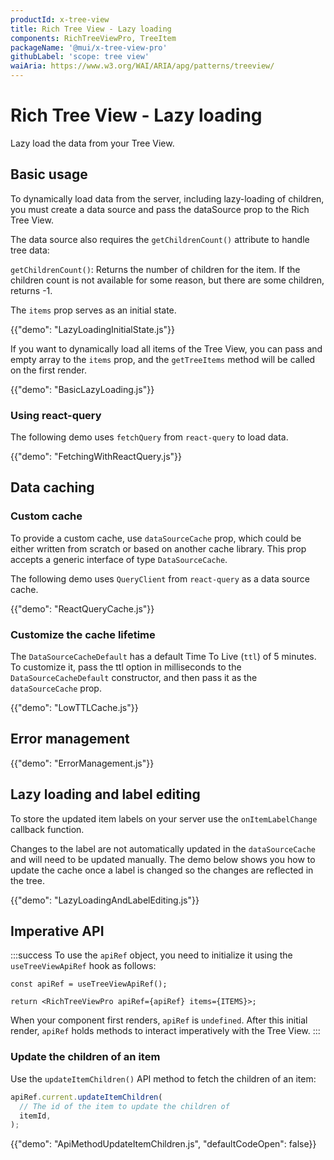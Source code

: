 ```yaml
---
productId: x-tree-view
title: Rich Tree View - Lazy loading
components: RichTreeViewPro, TreeItem
packageName: '@mui/x-tree-view-pro'
githubLabel: 'scope: tree view'
waiAria: https://www.w3.org/WAI/ARIA/apg/patterns/treeview/
---
```


# Rich Tree View - Lazy loading [<span class="plan-pro"></span>](/x/introduction/licensing/#pro-plan 'Pro plan')

<p class="description">Lazy load the data from your Tree View.</p>

## Basic usage

To dynamically load data from the server, including lazy-loading of children, you must create a data source and pass the dataSource prop to the Rich Tree View.

The data source also requires the `getChildrenCount()` attribute to handle tree data:

`getChildrenCount()`: Returns the number of children for the item. If the children count is not available for some reason, but there are some children, returns -1.

The `items` prop serves as an initial state.

{{"demo": "LazyLoadingInitialState.js"}}

If you want to dynamically load all items of the Tree View, you can pass and empty array to the `items` prop, and the `getTreeItems` method will be called on the first render.

{{"demo": "BasicLazyLoading.js"}}

### Using react-query

The following demo uses `fetchQuery` from `react-query` to load data.

{{"demo": "FetchingWithReactQuery.js"}}

## Data caching

### Custom cache

To provide a custom cache, use `dataSourceCache` prop, which could be either written from scratch or based on another cache library.
This prop accepts a generic interface of type `DataSourceCache`.

The following demo uses `QueryClient` from `react-query` as a data source cache.

{{"demo": "ReactQueryCache.js"}}

### Customize the cache lifetime

The `DataSourceCacheDefault` has a default Time To Live (`ttl`) of 5 minutes. To customize it, pass the ttl option in milliseconds to the `DataSourceCacheDefault` constructor, and then pass it as the `dataSourceCache` prop.

{{"demo": "LowTTLCache.js"}}

## Error management

{{"demo": "ErrorManagement.js"}}

## Lazy loading and label editing

To store the updated item labels on your server use the `onItemLabelChange` callback function.

Changes to the label are not automatically updated in the `dataSourceCache` and will need to be updated manually. The demo below shows you how to update the cache once a label is changed so the changes are reflected in the tree.

{{"demo": "LazyLoadingAndLabelEditing.js"}}

## Imperative API

:::success
To use the `apiRef` object, you need to initialize it using the `useTreeViewApiRef` hook as follows:

```tsx
const apiRef = useTreeViewApiRef();

return <RichTreeViewPro apiRef={apiRef} items={ITEMS}>;
```

When your component first renders, `apiRef` is `undefined`.
After this initial render, `apiRef` holds methods to interact imperatively with the Tree View.
:::

### Update the children of an item

Use the `updateItemChildren()` API method to fetch the children of an item:

```ts
apiRef.current.updateItemChildren(
  // The id of the item to update the children of
  itemId,
);
```

{{"demo": "ApiMethodUpdateItemChildren.js", "defaultCodeOpen": false}}
